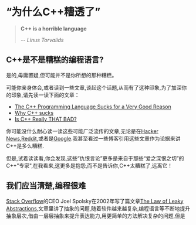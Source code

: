 # “为什么C++糟透了”

> **C++ is a horrible language**
>
> -- <cite>Linus Torvalids</cite>

## C++是不是糟糕的编程语言?

是的,毋庸置疑,但可能并不是你所想的那种糟糕。

可能你亲身体会,或者读到一些文章,谈起这个话题,从而有了这种印象,为了加深你的印象,请先读一读下面的文章：
- [The C++ Programming Language Sucks for a Very Good Reason](https://whydoesitsuck.com/cpp-sucks-for-a-reason/)
- [Why C++ sucks](https://dorinlazar.ro/why-c-sucks-2016-02-edition/)
- [Is C++ Really THAT BAD?](https://simpleprogrammer.com/c-really-bad/)

你可能没什么耐心读一读这些可能广泛流传的文章,无论是在[Hacker News](https://news.ycombinator.com/),[Reddit](https://www.reddit.com/),或者是[Google](https://www.google.com).我甚至看过一些博客引用这些文章作为论据来讲C++是多么糟糕.

但是,试着读读看,你会发现,这些“仇恨言论”更多是来自于那些“爱之深恨之切”的C++"专家",在我看来,这更多是抱怨,而不是告诉你,C++太糟糕了,远离它！

## 我们应当清楚,编程很难
[Stack Overflow](https://stackoverflow.com/)的CEO Joel Spolsky在2002年写了篇文章[The Law of Leaky Abstractions](https://www.joelonsoftware.com/2002/11/11/the-law-of-leaky-abstractions/),文章里讲了抽象的问题,随着软件越来越复杂,编程语言等不断地提升抽象层次,借由一层层抽象来提升表达能力,用更简单的方法解决复杂的问题,但是









